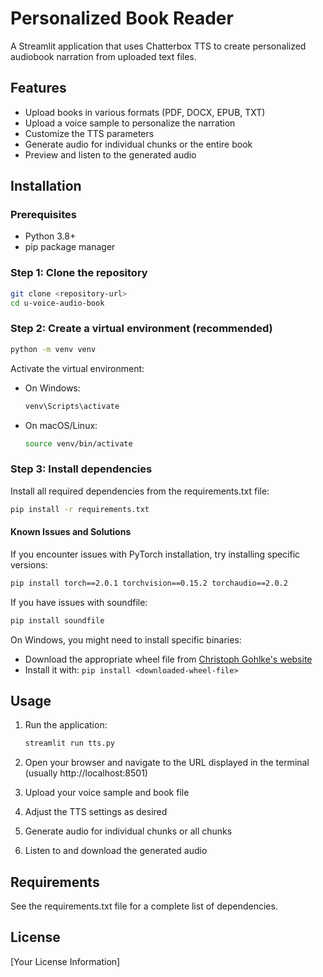 # Personalized Book Reader

A Streamlit application that uses Chatterbox TTS to create personalized audiobook narration from uploaded text files.

## Features

- Upload books in various formats (PDF, DOCX, EPUB, TXT)
- Upload a voice sample to personalize the narration
- Customize the TTS parameters
- Generate audio for individual chunks or the entire book
- Preview and listen to the generated audio

## Installation

### Prerequisites

- Python 3.8+
- pip package manager

### Step 1: Clone the repository

```bash
git clone <repository-url>
cd u-voice-audio-book
```

### Step 2: Create a virtual environment (recommended)

```bash
python -m venv venv
```

Activate the virtual environment:

- On Windows:
  ```bash
  venv\Scripts\activate
  ```
- On macOS/Linux:
  ```bash
  source venv/bin/activate
  ```

### Step 3: Install dependencies

Install all required dependencies from the requirements.txt file:

```bash
pip install -r requirements.txt
```

#### Known Issues and Solutions

If you encounter issues with PyTorch installation, try installing specific versions:

```bash
pip install torch==2.0.1 torchvision==0.15.2 torchaudio==2.0.2
```

If you have issues with soundfile:

```bash
pip install soundfile
```

On Windows, you might need to install specific binaries:
- Download the appropriate wheel file from [Christoph Gohlke's website](https://www.lfd.uci.edu/~gohlke/pythonlibs/#soundfile)
- Install it with: `pip install <downloaded-wheel-file>`

## Usage

1. Run the application:
   ```bash
   streamlit run tts.py
   ```

2. Open your browser and navigate to the URL displayed in the terminal (usually http://localhost:8501)

3. Upload your voice sample and book file

4. Adjust the TTS settings as desired

5. Generate audio for individual chunks or all chunks

6. Listen to and download the generated audio

## Requirements

See the requirements.txt file for a complete list of dependencies.

## License

[Your License Information]
